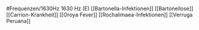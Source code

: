 #Frequenzen/1630Hz
1630 Hz (E)
[[Bartonella-Infektionen]]
[[Bartonellose]]
[[Carrion-Krankheit]]
[[Oroya Fever]]
[[Rochalimaea-Infektionen]]
[[Verruga Peruana]]